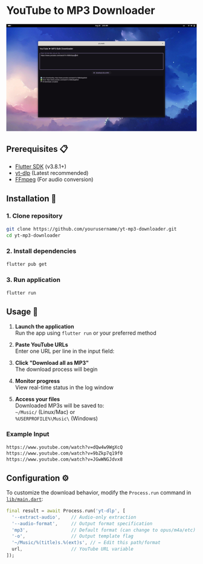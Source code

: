 # YouTube to MP3 Downloader

![App Screenshot](https://github.com/shizusr/yt_music/blob/master/image.png?raw=true)

## Prerequisites 📋

- [Flutter SDK](https://flutter.dev/docs/get-started/install) (v3.8.1+)
- [yt-dlp](https://github.com/yt-dlp/yt-dlp#installation) (Latest recommended)
- [FFmpeg](https://ffmpeg.org/) (For audio conversion)

## Installation :wrench:

### 1. Clone repository
```sh
git clone https://github.com/yourusername/yt-mp3-downloader.git
cd yt-mp3-downloader
```

### 2. Install dependencies
```sh
flutter pub get
```

### 3. Run application
```sh
flutter run
```
## Usage 🎯

1. **Launch the application**  
   Run the app using `flutter run` or your preferred method

2. **Paste YouTube URLs**  
Enter one URL per line in the input field:

3. **Click "Download all as MP3"**  
The download process will begin

4. **Monitor progress**  
View real-time status in the log window

5. **Access your files**  
Downloaded MP3s will be saved to:  
`~/Music/` (Linux/Mac) or  
`%USERPROFILE%\Music\` (Windows)

### Example Input
```plaintext
https://www.youtube.com/watch?v=dQw4w9WgXcQ
https://www.youtube.com/watch?v=9bZkp7q19f0
https://www.youtube.com/watch?v=JGwWNGJdvx8
```

## Configuration ⚙️

To customize the download behavior, modify the `Process.run` command in [`lib/main.dart`](./lib/main.dart):

```dart
final result = await Process.run('yt-dlp', [
  '--extract-audio',    // Audio-only extraction
  '--audio-format',     // Output format specification
  'mp3',                // Default format (can change to opus/m4a/etc)
  '-o',                 // Output template flag
  '~/Music/%(title)s.%(ext)s', // ← Edit this path/format
  url,                  // YouTube URL variable
]);
```
